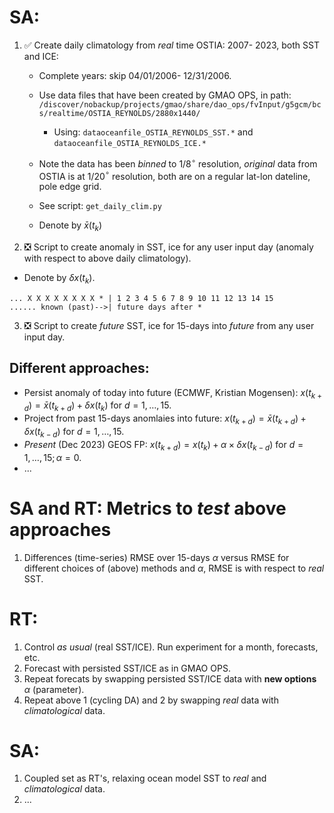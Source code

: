 # SA:
1. :white_check_mark: Create daily climatology from _real_ time OSTIA: 2007- 2023, both SST and ICE:
   - Complete years: skip 04/01/2006- 12/31/2006.
   - Use data files that have been created by GMAO OPS, in path:
     `/discover/nobackup/projects/gmao/share/dao_ops/fvInput/g5gcm/bcs/realtime/OSTIA_REYNOLDS/2880x1440/`
     - Using: `dataoceanfile_OSTIA_REYNOLDS_SST.*` and `dataoceanfile_OSTIA_REYNOLDS_ICE.*`
   - Note the data has been _binned_ to 1/8$^\circ$ resolution, _original_ data from OSTIA is at 1/20$^\circ$ resolution, both 
     are on a regular lat-lon dateline, pole edge grid.

   - See script: `get_daily_clim.py`
  
   - Denote by $\bar{x}(t_k)$

2. :negative_squared_cross_mark: Script to create anomaly in SST, ice for any user input day (anomaly with respect to above daily climatology).
 - Denote by $\delta x(t_k).$

```
... X X X X X X X X * | 1 2 3 4 5 6 7 8 9 10 11 12 13 14 15
...... known (past)-->| future days after *
```
 3. :negative_squared_cross_mark: Script to create _future_ SST, ice for 15-days into _future_ from any user input day.

 ## Different approaches:
  - Persist anomaly of today into future (ECMWF, Kristian Mogensen): $x(t_{k+d}) = \bar{x}(t_{k+d}) + \delta x(t_k)$ for $d= 1, \ldots, 15.$
  - Project from past 15-days anomlaies into future: $x(t_{k+d}) = \bar{x}(t_{k+d}) + \delta x(t_{k-d})$ for $d= 1, \ldots, 15.$
  - _Present_ (Dec 2023) GEOS FP: $x(t_{k+d}) = x(t_{k}) + \alpha \times \delta x(t_{k-d})$ for $d= 1, \ldots, 15; \alpha=0.$
  - ...

# SA and RT: Metrics to _test_ above approaches
1. Differences (time-series) RMSE over 15-days $\alpha$ versus RMSE for different choices of (above) methods and $\alpha,$ RMSE is with respect to _real_ SST.

# RT:
1. Control _as usual_ (real SST/ICE). Run experiment for a month, forecasts, etc.
2. Forecast with persisted SST/ICE as in GMAO OPS.
3. Repeat forecats by swapping persisted SST/ICE data with **new options** $\alpha$ (parameter).
4. Repeat above 1 (cycling DA) and 2 by swapping _real_ data with _climatological_ data.

# SA:
1. Coupled set as RT's, relaxing ocean model SST to _real_ and _climatological_ data.
2. ...

